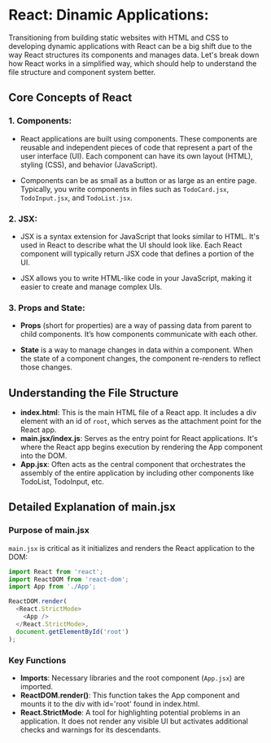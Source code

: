 # React: Dinamic Applications:

Transitioning from building static websites with HTML and CSS to developing dynamic applications with React can be a big shift due to the way React structures its components and manages data. Let's break down how React works in a simplified way, which should help to understand the file structure and component system better.

## Core Concepts of React
### 1. Components:
* React applications are built using components. These components are reusable and independent pieces of code that represent a part of the user interface (UI). Each component can have its own layout (HTML), styling (CSS), and behavior (JavaScript).

* Components can be as small as a button or as large as an entire page. Typically, you write components in files such as `TodoCard.jsx`, `TodoInput.jsx`, and `TodoList.jsx`.

### 2. JSX:
* JSX is a syntax extension for JavaScript that looks similar to HTML. It's used in React to describe what the UI should look like. Each React component will typically return JSX code that defines a portion of the UI.

* JSX allows you to write HTML-like code in your JavaScript, making it easier to create and manage complex UIs.

### 3. Props and State:
* **Props** (short for properties) are a way of passing data from parent to child components. It’s how components communicate with each other.

* **State** is a way to manage changes in data within a component. When the state of a component changes, the component re-renders to reflect those changes.

## Understanding the File Structure

- **index.html**: This is the main HTML file of a React app. It includes a div element with an id of `root`, which serves as the attachment point for the React app.
- **main.jsx/index.js**: Serves as the entry point for React applications. It's where the React app begins execution by rendering the App component into the DOM.
- **App.jsx**: Often acts as the central component that orchestrates the assembly of the entire application by including other components like TodoList, TodoInput, etc.

## Detailed Explanation of main.jsx

### Purpose of main.jsx

`main.jsx` is critical as it initializes and renders the React application to the DOM:

```javascript
import React from 'react';
import ReactDOM from 'react-dom';
import App from './App';

ReactDOM.render(
  <React.StrictMode>
    <App />
  </React.StrictMode>,
  document.getElementById('root')
);
```

### Key Functions

- **Imports**: Necessary libraries and the root component (`App.jsx`) are imported.
- **ReactDOM.render()**: This function takes the App component and mounts it to the div with id='root' found in index.html.
- **React.StrictMode**: A tool for highlighting potential problems in an application. It does not render any visible UI but activates additional checks and warnings for its descendants.

